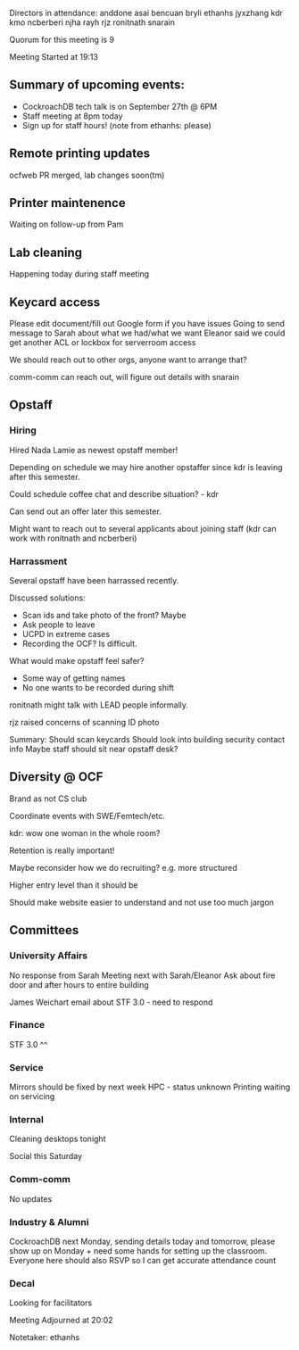 Directors in attendance:
anddone
asai
bencuan
bryli
ethanhs
jyxzhang
kdr
kmo
ncberberi
njha
rayh
rjz
ronitnath
snarain



Quorum for this meeting is 9

Meeting Started at 19:13

## Summary of upcoming events:

- CockroachDB tech talk is on September 27th @ 6PM 
- Staff meeting at 8pm today
- Sign up for staff hours! (note from ethanhs: please)

## Remote printing updates

ocfweb PR merged, lab changes soon(tm)


## Printer maintenence

Waiting on follow-up from Pam

## Lab cleaning

Happening today during staff meeting

## Keycard access

Please edit document/fill out Google form if you have issues
Going to send message to Sarah about what we had/what we want
Eleanor said we could get another ACL or lockbox for serverroom access

We should reach out to other orgs, anyone want to arrange that?

comm-comm can reach out, will figure out details with snarain

## Opstaff

### Hiring

Hired Nada Lamie as newest opstaff member!

Depending on schedule we may hire another opstaffer since kdr is leaving after this semester.

Could schedule coffee chat and describe situation? - kdr

Can send out an offer later this semester.

Might want to reach out to several applicants about joining staff (kdr can work with ronitnath and ncberberi)


### Harrassment

Several opstaff have been harrassed recently.

Discussed solutions:
- Scan ids and take photo of the front? Maybe
- Ask people to leave
- UCPD in extreme cases
- Recording the OCF? Is difficult.

What would make opstaff feel safer?
- Some way of getting names
- No one wants to be recorded during shift

ronitnath might talk with LEAD people informally.

rjz raised concerns of scanning ID photo

Summary:
Should scan keycards
Should look into building security contact info
Maybe staff should sit near opstaff desk?

## Diversity @ OCF

Brand as not CS club

Coordinate events with SWE/Femtech/etc.

kdr: wow one woman in the whole room?

Retention is really important!

Maybe reconsider how we do recruiting? e.g. more structured

Higher entry level than it should be

Should make website easier to understand and not use too much jargon


## Committees

### University Affairs

No response from Sarah
Meeting next with Sarah/Eleanor
Ask about fire door and after hours to entire building

James Weichart email about STF 3.0 - need to respond

### Finance
STF 3.0 ^^

### Service

Mirrors should be fixed by next week
HPC - status unknown
Printing waiting on servicing

### Internal

Cleaning desktops tonight

Social this Saturday

### Comm-comm

No updates

### Industry & Alumni

CockroachDB next Monday, sending details today and tomorrow,
please show up on Monday + need some hands for setting up the classroom.
Everyone here should also RSVP so I can get accurate attendance count

### Decal

Looking for facilitators


Meeting Adjourned at 20:02

Notetaker: ethanhs
